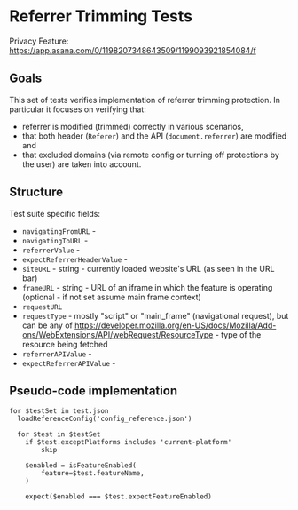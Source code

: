 # Referrer Trimming Tests

Privacy Feature: https://app.asana.com/0/1198207348643509/1199093921854084/f

## Goals

This set of tests verifies implementation of referrer trimming protection. In particular it focuses on verifying that:

- referrer is modified (trimmed) correctly in various scenarios,
- that both header (`Referer`) and the API (`document.referrer`) are modified and
- that excluded domains (via remote config or turning off protections by the user) are taken into account.

## Structure

Test suite specific fields:

- `navigatingFromURL` - 
- `navigatingToURL` - 
- `referrerValue` - 
- `expectReferrerHeaderValue` - 
- `siteURL` - string - currently loaded website's URL (as seen in the URL bar)
- `frameURL` - string - URL of an iframe in which the feature is operating (optional - if not set assume main frame context)
- `requestURL`
- `requestType` - mostly "script" or "main_frame" (navigational request), but can be any of https://developer.mozilla.org/en-US/docs/Mozilla/Add-ons/WebExtensions/API/webRequest/ResourceType - type of the resource being fetched
- `referrerAPIValue` -
- `expectReferrerAPIValue` -
## Pseudo-code implementation

```
for $testSet in test.json
  loadReferenceConfig('config_reference.json')

  for $test in $testSet
    if $test.exceptPlatforms includes 'current-platform'
        skip

    $enabled = isFeatureEnabled(
        feature=$test.featureName,
    )

    expect($enabled === $test.expectFeatureEnabled)
```